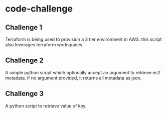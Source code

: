 # code-challenge

## Challenge 1

Terraform is being used to provision a 3 tier environment in AWS. this script also leverages terraform workspaces.

## Challenge 2

A simple python script which optionally accept an argument to retrieve ec2 metadata. if no argument provided, it returns all metadata as json.
 
## Challenge 3

A python script to retrieve value of key. 